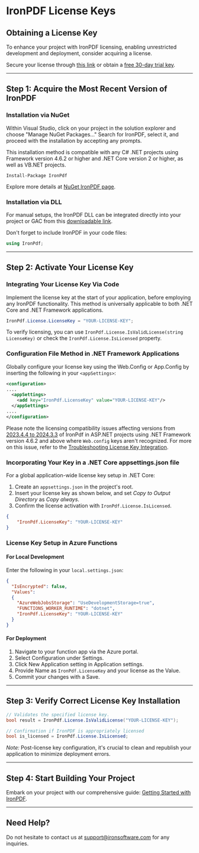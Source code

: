 # IronPDF License Keys

## Obtaining a License Key

To enhance your project with IronPDF licensing, enabling unrestricted development and deployment, consider acquiring a license.

Secure your license through [this link](https://ironpdf.com/licensing/) or obtain a [free 30-day trial key](https://ironpdf.com/trial-license).

---

## Step 1: Acquire the Most Recent Version of IronPDF

### Installation via NuGet

Within Visual Studio, click on your project in the solution explorer and choose "Manage NuGet Packages..." Search for IronPDF, select it, and proceed with the installation by accepting any prompts.

This installation method is compatible with any C# .NET projects using Framework version 4.6.2 or higher and .NET Core version 2 or higher, as well as VB.NET projects.

```shell
Install-Package IronPdf
```

Explore more details at [NuGet IronPDF page](https://www.nuget.org/packages/IronPdf).

### Installation via DLL

For manual setups, the IronPDF DLL can be integrated directly into your project or GAC from this [downloadable link](https://ironpdf.com/packages/IronPdf.zip).

Don't forget to include IronPDF in your code files:

```csharp
using IronPdf;
```

---

## Step 2: Activate Your License Key

### Integrating Your License Key Via Code

Implement the license key at the start of your application, before employing any IronPDF functionality. This method is universally applicable to both .NET Core and .NET Framework applications.

```csharp
IronPdf.License.LicenseKey = "YOUR-LICENSE-KEY";
```

To verify licensing, you can use `IronPdf.License.IsValidLicense(string LicenseKey)` or check the `IronPdf.License.IsLicensed` property.

### Configuration File Method in .NET Framework Applications

Globally configure your license key using the Web.Config or App.Config by inserting the following in your `<appSettings>`:

```xml
<configuration>
....
  <appSettings>
    <add key="IronPdf.LicenseKey" value="YOUR-LICENSE-KEY"/>
  </appSettings>
....
</configuration>
```

Please note the licensing compatibility issues affecting versions from [2023.4.4 to 2024.3.3](https://www.nuget.org/packages/IronPdf/2024.3.3) of IronPdf in ASP.NET projects using .NET Framework version 4.6.2 and above where `Web.config` keys aren't recognized. For more on this issue, refer to the [Troubleshooting License Key Integration](https://ironpdf.com/troubleshooting/license-key-web.config/).

### Incorporating Your Key in a .NET Core appsettings.json file

For a global application-wide license key setup in .NET Core:

1. Create an `appsettings.json` in the project's root.
2. Insert your license key as shown below, and set *Copy to Output Directory* as *Copy always*.
3. Confirm the license activation with `IronPdf.License.IsLicensed`.

```json
{
	"IronPdf.LicenseKey": "YOUR-LICENSE-KEY"
}
```

### License Key Setup in Azure Functions

#### For Local Development

Enter the following in your `local.settings.json`:

```json
{
  "IsEncrypted": false,
  "Values":
  {
    "AzureWebJobsStorage": "UseDevelopmentStorage=true",
    "FUNCTIONS_WORKER_RUNTIME": "dotnet",
    "IronPdf.LicenseKey": "YOUR-LICENSE-KEY"
  }
}
```

#### For Deployment

1. Navigate to your function app via the Azure portal.
2. Select Configuration under Settings.
3. Click New Application setting in Application settings.
4. Provide Name as `IronPdf.LicenseKey` and your license as the Value.
5. Commit your changes with a Save.

---

## Step 3: Verify Correct License Key Installation

```csharp
// Validates the specified license key.
bool result = IronPdf.License.IsValidLicense("YOUR-LICENSE-KEY");

// Confirmation if IronPDF is appropriately licensed 
bool is_licensed = IronPdf.License.IsLicensed;
```

*Note:* Post-license key configuration, it's crucial to clean and republish your application to minimize deployment errors.

---

## Step 4: Start Building Your Project

Embark on your project with our comprehensive guide: [Getting Started with IronPDF](https://ironpdf.com/docs/).

---

## Need Help?

Do not hesitate to contact us at [support@ironsoftware.com](mailto:support@ironsoftware.com) for any inquiries.
